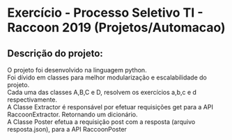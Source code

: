 # Exercício - Processo Seletivo TI - Raccoon 2019 (Projetos/Automacao)

## Descrição do projeto:
O projeto foi desenvolvido na linguagem python.<br/>
Foi dívido em classes para melhor modularização e escalabilidade do projeto.<br/>
Cada uma das classes A,B,C e D, resolvem os exercícios a,b,c e d respectivamente.<br/>
A Classe Extractor é responsável por efetuar requisições get para a API  RaccoonExtractor. Retornando um dicionário.<br/>
A Classe Poster efetua a requisição post com a resposta (arquivo resposta.json), para a API RaccoonPoster<br/>
